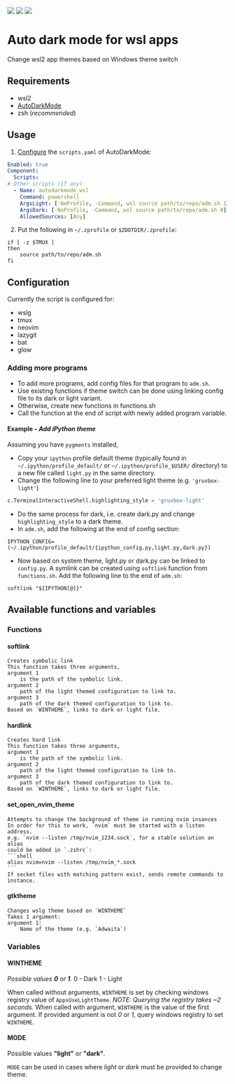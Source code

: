<img src="https://img.shields.io/badge/linux-wsl2-yellow?logo=linux"></img>
<img src="https://img.shields.io/badge/zsh-5.x-brightgreen?logo=gnubash"></img>
<img src="https://img.shields.io/badge/windows-10%2F11-informational?logo=windows11"></img>
# Auto dark mode for wsl apps

Change wsl2 app themes based on Windows theme switch

## Requirements
- wsl2
- [AutoDarkMode](https://github.com/AutoDarkMode/Windows-Auto-Night-Mode)
- zsh (*recommended*)

## Usage
1. [Configure](https://github.com/AutoDarkMode/Windows-Auto-Night-Mode/wiki/How-to-add-custom-scripts) the `scripts.yaml` of AutoDarkMode:
```yaml
Enabled: true
Component:
  Scripts:
# Other scripts (if any)
  - Name: autodarkmode_wsl
    Command: powershell
    ArgsLight: [-NoProfile, -Command, wsl source path/to/repo/adm.sh 1]
    ArgsDark: [-NoProfile, -Command, wsl source path/to/repo/adm.sh 0]
    AllowedSources: [Any]
```

2. Put the following in `~/.zprofile` or `$ZDOTDIR/.zprofile`:
```shell
if [ -z $TMUX ]
then
    source path/to/repo/adm.sh
fi
```

## Configuration
Currently the script is configured for:
- wslg
- tmux
- neovim
- lazygit
- bat
- glow

### Adding more programs
- To add more programs, add config files for that program to `adm.sh`.
- Use existing functions if theme switch can be done using linking config file to its dark or light variant.
- Otherwise, create new functions in functions.sh
- Call the function at the end of script with newly added program variable.

#### Example - *Add iPython theme*
Assuming you have `pygments` installed, 
- Copy your `ipython` profile default theme (typically found in `~/.ipython/profile_default/`
 or `~/.ipython/profile_$USER/` directory) to a new file called `light.py` in the same directory.
- Change the following line to your preferred light theme (e.g. `'gruvbox-light'`)
```python
c.TerminalInteractiveShell.highlighting_style = 'gruvbox-light'
```
- Do the same process for dark, i.e. create dark.py and change `highlighting_style` to a dark theme.
- In `adm.sh`, add the following at the end of config section:
```shell
IPYTHON_CONFIG=(~/.ipython/profile_default/{ipython_config.py,light.py,dark.py})
```
- Now based on system theme, light.py or dark.py can be linked to `config.py`.
A symlink can be created using `softlink` function from `functions.sh`.
Add the following line to the end of `adm.sh`:
```shell
softlink "${IPYTHON[@]}"
```

## Available functions and variables
### Functions
#### softlink
    Creates symbolic link
    This function takes three arguments,
    argument 1
        is the path of the symbolic link. 
    argument 2
        path of the light themed configuration to link to.
    argument 3
        path of the dark themed configuration to link to.
    Based on `WINTHEME`, links to dark or light file.

#### hardlink
    Creates hard link
    This function takes three arguments,
    argument 1
        is the path of the symbolic link. 
    argument 2
        path of the light themed configuration to link to.
    argument 3
        path of the dark themed configuration to link to.
    Based on `WINTHEME`, links to dark or light file.

#### set_open_nvim_theme
    Attempts to change the background of theme in running nvim insances
    In order for this to work, `nvim` must be started with a listen address.
    e.g. `nvim --listen /tmp/nvim_1234.sock`, for a stable solution an alias
    could be added in `.zshrc`:
    ```shell
    alias nvim=nvim --listen /tmp/nvim_*.sock
    ```
    If socket files with matching pattern exist, sends remote commands to instance.

#### gtktheme
    Changes wslg theme based on `WINTHEME`
    Takes 1 argument:
    argument 1:
        Name of the theme (e.g. `Adwaita`)

### Variables
#### WINTHEME
*Possible values **0** or **1**.*
    0 - Dark
    1 - Light


When called without arguments, `WINTHEME` is set by checking windows registry value 
of `AppsUseLightTheme`. *NOTE: Querying the registry takes ~2 seconds.* When called
with argument, `WINTHEME` is the value of the first argument. If provided argument
is not *0* or *1*, query windows registry to set `WINTHEME`.

#### MODE
Possible values **"light"** or **"dark"**.


`MODE` can be used in cases where *light* or *dark* must be provided to change theme.

